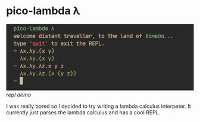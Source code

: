 # pico-lambda λ

![repl demo](./assets/repl.png)
      *repl demo*

I was really bored so I decided to try writing a lambda calculus interpeter.
It currently just parses the lambda calculus and has a cool REPL.
